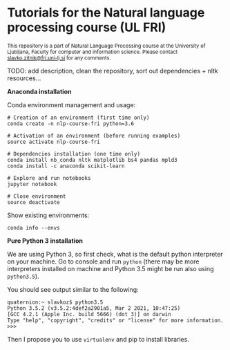 # Tutorials for the Natural language processing course (UL FRI)
<sup>This repository is a part of Natural Language Processing course at the University of Ljubljana, Faculty for computer and information science. Please contact [slavko.zitnik@fri.uni-lj.si](mailto:slavko.zitnik@fri.uni-lj.si) for any comments.</sub>

TODO: add description, clean the repository, sort out dependencies + nltk resources...

**Anaconda installation**

Conda environment management and usage:

```
# Creation of an environment (first time only)
conda create -n nlp-course-fri python=3.6

# Activation of an environment (before running examples)
source activate nlp-course-fri

# Dependencies installation (one time only)
conda install nb_conda nltk matplotlib bs4 pandas mpld3
conda install -c anaconda scikit-learn

# Explore and run notebooks
jupyter notebook 

# Close environment
source deactivate
```

Show existing environments:

```
conda info --envs
```

**Pure Python 3 installation**

We are using Python 3, so first check, what is the default python interpreter on your machine. Go to console and run `python` (there may be more interpreters installed on machine and Python 3.5 might be run also using `python3.5`).

You should see output similar to the following: 

```
quaternion:~ slavkoz$ python3.5
Python 3.5.2 (v3.5.2:4def2a2901a5, Mar 2 2021, 10:47:25)
[GCC 4.2.1 (Apple Inc. build 5666) (dot 3)] on darwin
Type "help", "copyright", "credits" or "license" for more information.
>>>
```

Then I propose you to use `virtualenv` and pip to install libraries.